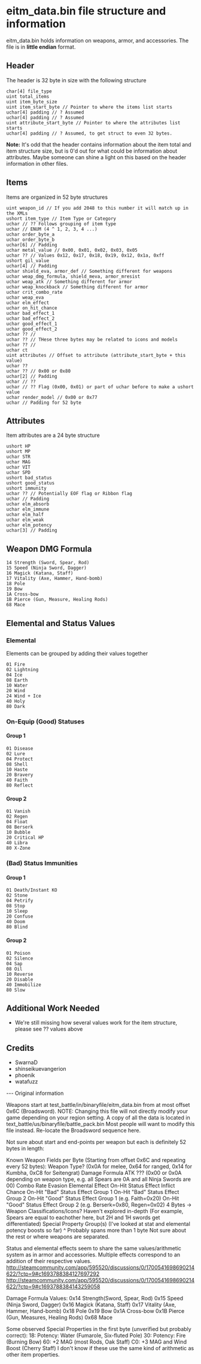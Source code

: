 # eitm_data.bin file structure and information
eitm_data.bin holds information on weapons, armor, and accessories. The file is in __little endian__ format.

## Header
The header is 32 byte in size with the following structure
```
char[4] file_type
uint total_items
uint item_byte_size
uint item_start_byte // Pointer to where the items list starts
uchar[4] padding // ? Assumed
uchar[4] padding // ? Assumed
uint attribute_start_byte // Pointer to where the attributes list starts
uchar[4] padding // ? Assumed, to get struct to even 32 bytes.
```

__Note:__ It's odd that the header contains information about the item total and item structure size, but is 0'd out for what could be information about attributes. Maybe someone can shine a light on this based on the header information in other files.

## Items
Items are organized in 52 byte structures
```
uint weapon_id // If you add 2048 to this number it will match up in the XMLs
ushort item_type // Item Type or Category
uchar // ?? Follows grouping of item type
uchar // ENUM (4 ^ 1, 2, 3, 4 ...)
uchar order_byte_a
uchar order_byte_b
uchar[6] // Padding
uchar metal_value // 0x00, 0x01, 0x02, 0x03, 0x05
uchar ?? // Values 0x12, 0x17, 0x18, 0x19, 0x12, 0x1a, 0xff
ushort gil_value
uchar[4] // Padding
uchar shield_eva, armor_def // Something different for weapons
uchar weap_dmg_formula, shield_meva, armor_mresist
uchar weap_atk // Something different for armor
uchar weap_knockback // Something different for armor
uchar crit_combo_rate
uchar weap_eva
uchar elm_effect
uchar on_hit_chance
uchar bad_effect_1
uchar bad_effect_2
uchar good_effect_1
uchar good_effect_2
uchar ?? // 
uchar ?? // THese three bytes may be related to icons and models
uchar ?? //
uchar ct
uint attributes // Offset to attribute (attribute_start_byte + this value)
uchar ??
uchar ?? // 0x00 or 0x80
uchar[2] // Padding
uchar // ??
uchar // ?? Flag (0x00, 0x01) or part of uchar before to make a ushort value
uchar render_model // 0x00 or 0x77
uchar // Padding for 52 byte
```

## Attributes
Item attributes are a 24 byte structure
```
ushort HP
ushort MP
uchar STR
uchar MAG
uchar VIT
uchar SPD
ushort bad_status
ushort good_status
ushort immunity
uchar ?? // Potentially EOF flag or Ribbon flag
uchar // Padding
uchar elm_absorb
uchar elm_immune
uchar elm_half
uchar elm_weak
uchar elm_potency
uchar[3] // Padding
```

## Weapon DMG Formula
```
14 Strength (Sword, Spear, Rod)
15 Speed (Ninja Sword, Dagger)
16 Magick (Katana, Staff)
17 Vitality (Axe, Hammer, Hand-bomb)
18 Pole
19 Bow
1A Cross-bow
1B Pierce (Gun, Measure, Healing Rods)
68 Mace
```

## Elemental and Status Values
### Elemental
Elements can be grouped by adding their values together
```
01 Fire
02 Lightning
04 Ice
08 Earth
10 Water
20 Wind
24 Wind + Ice
40 Holy
80 Dark
```

### On-Equip (Good) Statuses
#### Group 1
```
01 Disease
02 Lure
04 Protect
08 Shell
10 Haste
20 Bravery
40 Faith
80 Reflect
```
#### Group 2
```
01 Vanish
02 Regen
04 Float
08 Berserk
10 Bubble
20 Critical HP
40 Libra
80 X-Zone
```

### (Bad) Status Immunities
#### Group 1
```
01 Death/Instant KO
02 Stone
04 Petrify
08 Stop
10 Sleep
20 Confuse
40 Doom
80 Blind
```

#### Group 2
```
01 Poison
02 Silence
04 Sap
08 Oil
10 Reverse
20 Disable
40 Immobilize
80 Slow
```

## Additional Work Needed
* We're still missing how several values work for the item structure, please see ?? values above

## Credits
* SwarnaD
* shinseikuevangerion
* phoenik
* watafuzz

--- Original information

Weapons start at test_battle/in/binaryfile/eitm_data.bin from at most offset 0x6C (Broadsword).
NOTE: Changing this file will not directly modify your game depending on your region setting.
A copy of all the data is located in text_battle/us/binaryfile/battle_pack.bin
Most people will want to modify this file instead. Re-locate the Broadsword sequence here.

Not sure about start and end-points per weapon but each is definitely 52 bytes in length:

Known Weapon Fields per Byte (Starting from offset 0x6C and repeating every 52 bytes):
Weapon Type? (0x0A for melee, 0x64 for ranged, 0x14 for Kumbha, 0xC8 for Seitengrat)
Damage Formula
ATK
??? (0x00 or 0x0A depending on weapon type, e.g. all Spears are 0A and all Ninja Swords are 00)
Combo Rate
Evasion
Elemental Effect
On-Hit Status Effect Inflict Chance
On-Hit "Bad" Status Effect Group 1
On-Hit "Bad" Status Effect Group 2
On-Hit "Good" Status Effect Group 1 (e.g. Faith=0x20)
On-Hit "Good" Status Effect Group 2 (e.g. Berserk=0x80, Regen=0x02)
4 Bytes -> Weapon Classifications/Icons? Haven't explored in-depth (For example, Spears are equal to eachother here, but 2H and 1H swords get differentiated)
Special Property Group(s) (I've looked at stat and elemental potency boosts so far)
^ Probably spans more than 1 byte
Not sure about the rest or where weapons are separated.

Status and elemental effects seem to share the same values/arithmetic system as in armor and accessories.
Multiple effects correspond to an addition of their respective values.
http://steamcommunity.com/app/595520/discussions/0/1700541698690214622/?ctp=9#c1693788384127697292
http://steamcommunity.com/app/595520/discussions/0/1700541698690214622/?ctp=9#c1693788384143259058

Damage Formula Values:
0x14 Strength(Sword, Spear, Rod)
0x15 Speed (Ninja Sword, Dagger)
0x16 Magick (Katana, Staff)
0x17 Vitality (Axe, Hammer, Hand-bomb)
0x18 Pole
0x19 Bow
0x1A Cross-bow
0x1B Pierce (Gun, Measures, Healing Rods)
0x68 Mace

Some observed Special Properties in the first byte (unverified but probably correct):
18: Potency: Water (Fumarole, Six-fluted Pole)
30: Potency: Fire (Burning Bow)
60: +2 MAG (most Rods, Oak Staff)
C0: +3 MAG and Wind Boost (Cherry Staff)
I don't know if these use the same kind of arithmetic as other item properties.

